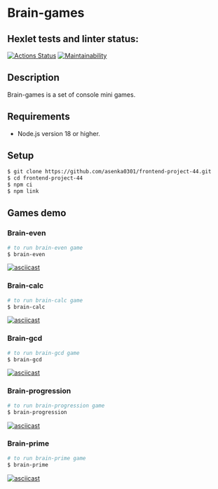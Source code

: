 # Brain-games

## Hexlet tests and linter status:
[![Actions Status](https://github.com/asenka0301/frontend-project-44/workflows/hexlet-check/badge.svg)](https://github.com/asenka0301/frontend-project-44/actions)
[![Maintainability](https://api.codeclimate.com/v1/badges/606815938cb8730a1121/maintainability)](https://codeclimate.com/github/asenka0301/frontend-project-44/maintainability)

## Description
Brain-games is a set of console mini games.

## Requirements
* Node.js version 18 or higher.

## Setup
```sh
$ git clone https://github.com/asenka0301/frontend-project-44.git
$ cd frontend-project-44
$ npm ci
$ npm link
```

## Games demo
### Brain-even
```sh
# to run brain-even game
$ brain-even
```
[![asciicast](https://asciinema.org/a/541249.svg)](https://asciinema.org/a/541249)
### Brain-calc 
```sh
# to run brain-calc game
$ brain-calc
```
[![asciicast](https://asciinema.org/a/541251.svg)](https://asciinema.org/a/541251)
### Brain-gcd
```sh
# to run brain-gcd game
$ brain-gcd
```
[![asciicast](https://asciinema.org/a/541253.svg)](https://asciinema.org/a/541253)
### Brain-progression
```sh
# to run brain-progression game
$ brain-progression
```
[![asciicast](https://asciinema.org/a/541257.svg)](https://asciinema.org/a/541257)
### Brain-prime
```sh
# to run brain-prime game
$ brain-prime
```
[![asciicast](https://asciinema.org/a/541259.svg)](https://asciinema.org/a/541259)